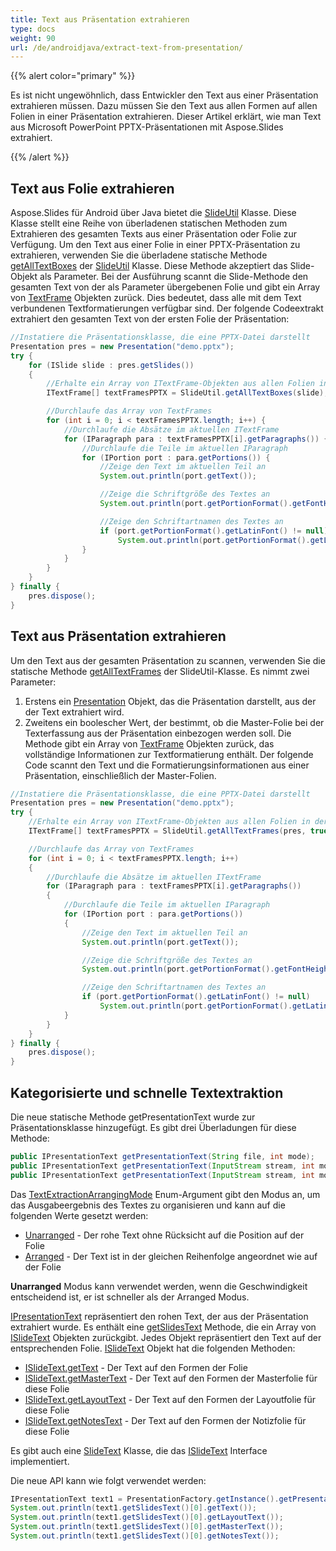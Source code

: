 ```yaml
---
title: Text aus Präsentation extrahieren
type: docs
weight: 90
url: /de/androidjava/extract-text-from-presentation/
---
```


{{% alert color="primary" %}} 

Es ist nicht ungewöhnlich, dass Entwickler den Text aus einer Präsentation extrahieren müssen. Dazu müssen Sie den Text aus allen Formen auf allen Folien in einer Präsentation extrahieren. Dieser Artikel erklärt, wie man Text aus Microsoft PowerPoint PPTX-Präsentationen mit Aspose.Slides extrahiert. 

{{% /alert %}} 
## **Text aus Folie extrahieren**
Aspose.Slides für Android über Java bietet die [SlideUtil](https://reference.aspose.com/slides/androidjava/com.aspose.slides/SlideUtil) Klasse. Diese Klasse stellt eine Reihe von überladenen statischen Methoden zum Extrahieren des gesamten Texts aus einer Präsentation oder Folie zur Verfügung. Um den Text aus einer Folie in einer PPTX-Präsentation zu extrahieren, verwenden Sie die überladene statische Methode [getAllTextBoxes](https://reference.aspose.com/slides/androidjava/com.aspose.slides/SlideUtil#getAllTextBoxes-com.aspose.slides.IBaseSlide-) der [SlideUtil](https://reference.aspose.com/slides/androidjava/com.aspose.slides/SlideUtil) Klasse. Diese Methode akzeptiert das Slide-Objekt als Parameter. Bei der Ausführung scannt die Slide-Methode den gesamten Text von der als Parameter übergebenen Folie und gibt ein Array von [TextFrame](https://reference.aspose.com/slides/androidjava/com.aspose.slides/TextFrame) Objekten zurück. Dies bedeutet, dass alle mit dem Text verbundenen Textformatierungen verfügbar sind. Der folgende Codeextrakt extrahiert den gesamten Text von der ersten Folie der Präsentation:

```java
//Instatiere die Präsentationsklasse, die eine PPTX-Datei darstellt
Presentation pres = new Presentation("demo.pptx");
try {
    for (ISlide slide : pres.getSlides()) 
    {
        //Erhalte ein Array von ITextFrame-Objekten aus allen Folien in der PPTX
        ITextFrame[] textFramesPPTX = SlideUtil.getAllTextBoxes(slide);

        //Durchlaufe das Array von TextFrames
        for (int i = 0; i < textFramesPPTX.length; i++) {
            //Durchlaufe die Absätze im aktuellen ITextFrame
            for (IParagraph para : textFramesPPTX[i].getParagraphs()) {
                //Durchlaufe die Teile im aktuellen IParagraph
                for (IPortion port : para.getPortions()) {
                    //Zeige den Text im aktuellen Teil an
                    System.out.println(port.getText());

                    //Zeige die Schriftgröße des Textes an
                    System.out.println(port.getPortionFormat().getFontHeight());

                    //Zeige den Schriftartnamen des Textes an
                    if (port.getPortionFormat().getLatinFont() != null)
                        System.out.println(port.getPortionFormat().getLatinFont().getFontName());
                }
            }
        }
    }
} finally {
    pres.dispose();
}
```

## **Text aus Präsentation extrahieren**
Um den Text aus der gesamten Präsentation zu scannen, verwenden Sie die statische Methode [getAllTextFrames](https://reference.aspose.com/slides/androidjava/com.aspose.slides/SlideUtil#getAllTextFrames-com.aspose.slides.IPresentation-boolean-) der SlideUtil-Klasse. Es nimmt zwei Parameter:

1. Erstens ein [Presentation](https://reference.aspose.com/slides/androidjava/com.aspose.slides/TextExtractionArrangingMode#Unarranged) Objekt, das die Präsentation darstellt, aus der der Text extrahiert wird.
1. Zweitens ein boolescher Wert, der bestimmt, ob die Master-Folie bei der Texterfassung aus der Präsentation einbezogen werden soll. 
   Die Methode gibt ein Array von [TextFrame](https://reference.aspose.com/slides/androidjava/com.aspose.slides/TextFrame) Objekten zurück, das vollständige Informationen zur Textformatierung enthält. Der folgende Code scannt den Text und die Formatierungsinformationen aus einer Präsentation, einschließlich der Master-Folien.

```java
//Instatiere die Präsentationsklasse, die eine PPTX-Datei darstellt
Presentation pres = new Presentation("demo.pptx");
try {
    //Erhalte ein Array von ITextFrame-Objekten aus allen Folien in der PPTX
    ITextFrame[] textFramesPPTX = SlideUtil.getAllTextFrames(pres, true);

    //Durchlaufe das Array von TextFrames
    for (int i = 0; i < textFramesPPTX.length; i++) 
    {
        //Durchlaufe die Absätze im aktuellen ITextFrame
        for (IParagraph para : textFramesPPTX[i].getParagraphs())
        {
            //Durchlaufe die Teile im aktuellen IParagraph
            for (IPortion port : para.getPortions())
            {
                //Zeige den Text im aktuellen Teil an
                System.out.println(port.getText());

                //Zeige die Schriftgröße des Textes an
                System.out.println(port.getPortionFormat().getFontHeight());

                //Zeige den Schriftartnamen des Textes an
                if (port.getPortionFormat().getLatinFont() != null)
                    System.out.println(port.getPortionFormat().getLatinFont().getFontName());
            }
        }
    }
} finally {
    pres.dispose();
}
```

## **Kategorisierte und schnelle Textextraktion**
Die neue statische Methode getPresentationText wurde zur Präsentationsklasse hinzugefügt. Es gibt drei Überladungen für diese Methode:

```java
public IPresentationText getPresentationText(String file, int mode);
public IPresentationText getPresentationText(InputStream stream, int mode);
public IPresentationText getPresentationText(InputStream stream, int mode, ILoadOptions options);
``` 

Das [TextExtractionArrangingMode](https://reference.aspose.com/slides/androidjava/com.aspose.slides/TextExtractionArrangingMode) Enum-Argument gibt den Modus an, um das Ausgabeergebnis des Textes zu organisieren und kann auf die folgenden Werte gesetzt werden:
- [Unarranged](https://reference.aspose.com/slides/androidjava/com.aspose.slides/TextExtractionArrangingMode#Unarranged) - Der rohe Text ohne Rücksicht auf die Position auf der Folie
- [Arranged](https://reference.aspose.com/slides/androidjava/com.aspose.slides/TextExtractionArrangingMode#Arranged) - Der Text ist in der gleichen Reihenfolge angeordnet wie auf der Folie

**Unarranged** Modus kann verwendet werden, wenn die Geschwindigkeit entscheidend ist, er ist schneller als der Arranged Modus.

[IPresentationText](https://reference.aspose.com/slides/androidjava/com.aspose.slides/IPresentationText) repräsentiert den rohen Text, der aus der Präsentation extrahiert wurde. Es enthält eine [getSlidesText](https://reference.aspose.com/slides/androidjava/com.aspose.slides/IPresentationText#getSlidesText--) Methode, die ein Array von [ISlideText](https://reference.aspose.com/slides/androidjava/com.aspose.slides/ISlideText) Objekten zurückgibt. Jedes Objekt repräsentiert den Text auf der entsprechenden Folie. [ISlideText](https://reference.aspose.com/slides/androidjava/com.aspose.slides/ISlideText) Objekt hat die folgenden Methoden:

- [ISlideText.getText](https://reference.aspose.com/slides/androidjava/com.aspose.slides/ISlideText#getText--) - Der Text auf den Formen der Folie
- [ISlideText.getMasterText](https://reference.aspose.com/slides/androidjava/com.aspose.slides/ISlideText#getMasterText--) - Der Text auf den Formen der Masterfolie für diese Folie
- [ISlideText.getLayoutText](https://reference.aspose.com/slides/androidjava/com.aspose.slides/ISlideText#getLayoutText--) - Der Text auf den Formen der Layoutfolie für diese Folie
- [ISlideText.getNotesText](https://reference.aspose.com/slides/androidjava/com.aspose.slides/ISlideText#getNotesText--) - Der Text auf den Formen der Notizfolie für diese Folie

Es gibt auch eine [SlideText](https://reference.aspose.com/slides/androidjava/com.aspose.slides/SlideText) Klasse, die das [ISlideText](https://reference.aspose.com/slides/androidjava/com.aspose.slides/ISlideText) Interface implementiert.

Die neue API kann wie folgt verwendet werden:

```java
IPresentationText text1 = PresentationFactory.getInstance().getPresentationText("presentation.pptx", TextExtractionArrangingMode.Unarranged);
System.out.println(text1.getSlidesText()[0].getText());
System.out.println(text1.getSlidesText()[0].getLayoutText());
System.out.println(text1.getSlidesText()[0].getMasterText());
System.out.println(text1.getSlidesText()[0].getNotesText());
```
